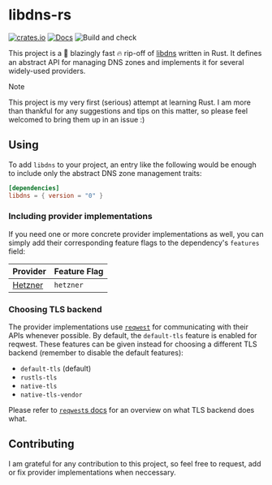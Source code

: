 # libdns-rs

[![crates.io](https://img.shields.io/crates/v/libdns.svg)](https://crates.io/crates/libdns)
[![Docs](https://docs.rs/libdns/badge.svg)](https://docs.rs/libdns)
![Build and check](https://github.com/lus/libdns-rs/actions/workflows/build_and_check.yml/badge.svg)

This project is a 🚀 blazingly fast 🔥 rip-off of [libdns](https://github.com/libdns/libdns) written in Rust.
It defines an abstract API for managing DNS zones and implements it for several widely-used providers.

> [!NOTE]
> This project is my very first (serious) attempt at learning Rust. I am more than thankful for any suggestions and tips on this matter, so please feel welcomed to bring them up in an issue :)

## Using

To add `libdns` to your project, an entry like the following would be enough to include only the abstract DNS zone management traits:

```toml
[dependencies]
libdns = { version = "0" }
```

### Including provider implementations

If you need one or more concrete provider implementations as well, you can simply add their corresponding feature flags to the dependency's `features` field:

| Provider                                        | Feature Flag |
|-------------------------------------------------|--------------|
| [Hetzner](https://www.hetzner.com/dns-console/) | `hetzner`    |

### Choosing TLS backend

The provider implementations use [`reqwest`](https://crates.io/crates/reqwest) for communicating with their APIs whenever possible.
By default, the `default-tls` feature is enabled for reqwest.
These features can be given instead for choosing a different TLS backend (remember to disable the default features):

- `default-tls` (default)
- `rustls-tls`
- `native-tls`
- `native-tls-vendor`

Please refer to [`reqwest`s docs](https://docs.rs/reqwest/0.12.2/reqwest/#optional-features) for an overview on what TLS backend does what.

## Contributing

I am grateful for any contribution to this project, so feel free to request, add or fix provider implementations when neccessary.
